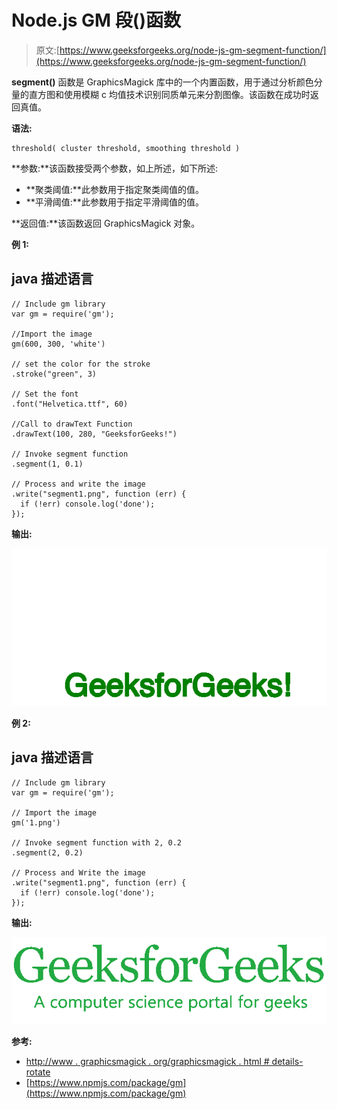 # Node.js GM 段()函数

> 原文:[https://www.geeksforgeeks.org/node-js-gm-segment-function/](https://www.geeksforgeeks.org/node-js-gm-segment-function/)

**segment()** 函数是 GraphicsMagick 库中的一个内置函数，用于通过分析颜色分量的直方图和使用模糊 c 均值技术识别同质单元来分割图像。该函数在成功时返回真值。

**语法:**

```
threshold( cluster threshold, smoothing threshold )
```

**参数:**该函数接受两个参数，如上所述，如下所述:

*   **聚类阈值:**此参数用于指定聚类阈值的值。
*   **平滑阈值:**此参数用于指定平滑阈值的值。

**返回值:**该函数返回 GraphicsMagick 对象。

**例 1:**

## java 描述语言

```
// Include gm library
var gm = require('gm');

//Import the image
gm(600, 300, 'white')

// set the color for the stroke
.stroke("green", 3)

// Set the font 
.font("Helvetica.ttf", 60)

//Call to drawText Function
.drawText(100, 280, "GeeksforGeeks!")

// Invoke segment function
.segment(1, 0.1)

// Process and write the image 
.write("segment1.png", function (err) {
  if (!err) console.log('done');
});
```

**输出:**

![](img/b19e25b28f05a8537e2237f683f03e9b.png)

**例 2:**

## java 描述语言

```
// Include gm library
var gm = require('gm');

// Import the image
gm('1.png')

// Invoke segment function with 2, 0.2
.segment(2, 0.2)

// Process and Write the image
.write("segment1.png", function (err) {
  if (!err) console.log('done');
});
```

**输出:**

![](img/96ffa7cdf7a21cd9c3a627f294f6e492.png)

**参考:**

*   [http://www . graphicsmagick . org/graphicsmagick . html # details-rotate](http://www.graphicsmagick.org/GraphicsMagick.html#details-rotate)
*   [https://www.npmjs.com/package/gm](https://www.npmjs.com/package/gm)